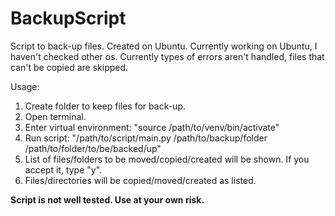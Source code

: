# BackupScript

Script to back-up files.
Created on Ubuntu.
Currently working on Ubuntu, I haven't checked other os.
Currently types of errors aren't handled, files that can't be copied are skipped.

Usage:
1. Create folder to keep files for back-up.
2. Open terminal.
2. Enter virtual environment: "source /path/to/venv/bin/activate"
3. Run script: "/path/to/script/main.py /path/to/backup/folder /path/to/folder/to/be/backed/up"
4. List of files/folders to be moved/copied/created will be shown. If you accept it, type "y".
5. Files/directories will be copied/moved/created as listed.

**Script is not well tested. Use at your own risk.**
